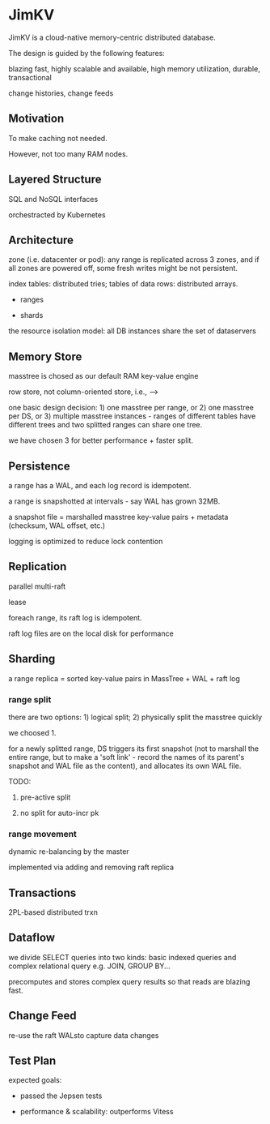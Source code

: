 # JimKV

JimKV is a cloud-native memory-centric distributed database. 

The design is guided by the following features: 

blazing fast, highly scalable and available, high memory utilization, durable, transactional

change histories, change feeds

## Motivation

To make caching not needed.

However, not too many RAM nodes. 


## Layered Structure

SQL and NoSQL interfaces

orchestracted by Kubernetes


## Architecture

zone (i.e. datacenter or pod): any range is replicated across 3 zones, and if all zones are powered off, some fresh writes might be not persistent. 

index tables: distributed tries; tables of data rows: distributed arrays.

* ranges

* shards


the resource isolation model:
all DB instances share the set of dataservers



## Memory Store

masstree is chosed as our default RAM key-value engine

row store, not column-oriented store, i.e., <indexed fields> --> <non-indexed fields>

one basic design decision: 1) one masstree per range, or 2) one masstree per DS, or 3) multiple masstree instances - ranges of different tables have different trees and two splitted ranges can share one tree.

we have chosen 3 for better performance + faster split.


## Persistence

a range has a WAL, and each log record is idempotent. 

a range is snapshotted at intervals - say WAL has grown 32MB.

a snapshot file = marshalled masstree key-value pairs + metadata (checksum, WAL offset, etc.)

logging is optimized to reduce lock contention



## Replication

parallel multi-raft

lease

foreach range, its raft log is idempotent.

raft log files are on the local disk for performance

## Sharding

a range replica = sorted key-value pairs in MassTree + WAL + raft log


### range split

there are two options: 1) logical split; 2) physically split the masstree quickly

we choosed 1. 

for a newly splitted range, DS triggers its first snapshot (not to marshall the entire range, but to make a 'soft link' - record the names of its parent's snapshot and WAL file as the content), and allocates its own WAL file.

TODO: 

1) pre-active split

2) no split for auto-incr pk


### range movement

dynamic re-balancing by the master

implemented via adding and removing raft replica


## Transactions

2PL-based distributed trxn



## Dataflow

we divide SELECT queries into two kinds: basic indexed queries and complex relational query e.g. JOIN, GROUP BY...

precomputes and stores complex query results so that reads are blazing fast.


## Change Feed

re-use the raft WALsto capture data changes


## Test Plan

expected goals:

* passed the Jepsen tests

* performance & scalability: outperforms Vitess
